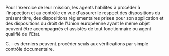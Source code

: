Pour l'exercice de leur mission, les agents habilités à procéder à l'inspection et au contrôle en vue d'assurer le respect des dispositions du présent titre, des dispositions réglementaires prises pour son application et des dispositions du droit de l'Union européenne ayant le même objet peuvent être accompagnés et assistés de tout fonctionnaire ou agent qualifié de l'Etat.

C. - es derniers peuvent procéder seuls aux vérifications par simple contrôle documentaire.
